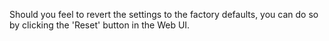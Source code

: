 

Should you feel to revert the settings to the factory defaults, you can do so by clicking the 'Reset' button in the Web UI.

